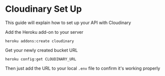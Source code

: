 # Cloudinary Set Up

This guide will explain how to set up your API with Cloudinary

Add the Heroku add-on to your server

```
heroku addons:create cloudinary
```

Get your newly created bucket URL

```
heroku config:get CLOUDINARY_URL
```

Then just add the URL to your local `.env` file to confirm it's working properly
